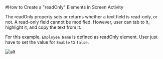 ﻿#How to Create a "readOnly" Elements in Screen Activity

The readOnly property sets or returns whether a text field is read-only, or not. A read-only field cannot be modified. However, user can tab to it, highlight it, and copy the text from it.

For this example, `Employee Name` is defined as readOnly element. User just have to set the value for `Enable` to `false`.

![alt](http://i.imgur.com/E6TxuDW.png)
